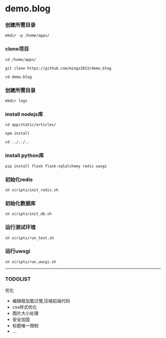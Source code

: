 # demo.blog


### 创建所需目录

`mkdir -p /home/apps/`

### clone项目

`cd /home/apps/`

`git clone https://github.com/mingz2013/demo.blog`

`cd demo.blog`

### 创建所需目录
`mkdir logs`

### install nodejs库

`cd app/static/articles/`

`npm install`

`cd ../../..`

### install python库

`pip install flask flask-sqlalchemy redis uwsgi`


### 初始化redis

`sh scripts/init_redis.sh`

### 初始化数据库

`sh scripts/init_db.sh`

### 运行测试环境

`sh scripts/run_test.sh`


### 运行uwsgi

`sh scripts/run_uwsgi.sh`


---

### TODOLIST


优化

- 编辑框加载过慢,压缩前端代码
- css样式优化
- 图片大小处理
- 安全加固
- 标题唯一限制
- ...